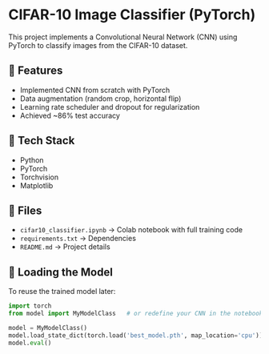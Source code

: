 # CIFAR-10 Image Classifier (PyTorch)

This project implements a Convolutional Neural Network (CNN) using PyTorch to classify images from the CIFAR-10 dataset.

## 📌 Features
- Implemented CNN from scratch with PyTorch
- Data augmentation (random crop, horizontal flip)
- Learning rate scheduler and dropout for regularization
- Achieved ~86% test accuracy

## 🚀 Tech Stack
- Python
- PyTorch
- Torchvision
- Matplotlib

## 📂 Files
- `cifar10_classifier.ipynb` → Colab notebook with full training code
- `requirements.txt` → Dependencies
- `README.md` → Project details

## 🔄 Loading the Model

To reuse the trained model later:

```python
import torch
from model import MyModelClass   # or redefine your CNN in the notebook

model = MyModelClass()
model.load_state_dict(torch.load('best_model.pth', map_location='cpu'))
model.eval()
